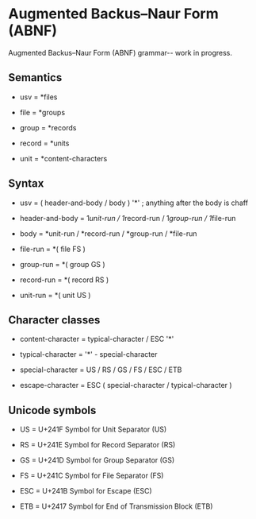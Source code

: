 # Augmented Backus–Naur Form (ABNF)

Augmented Backus–Naur Form (ABNF) grammar-- work in progress.


## Semantics

* usv = *files

* file = *groups

* group = *records

* record = *units

* unit = *content-characters


## Syntax

* usv = ( header-and-body / body ) '*' ; anything after the body is chaff

* header-and-body = 1*unit-run / 1*record-run / 1*group-run / 1*file-run

* body = *unit-run / *record-run / *group-run / *file-run

* file-run = *( file FS )

* group-run = *( group GS )

* record-run = *( record RS )

* unit-run = *( unit US )


## Character classes

* content-character = typical-character / ESC '*'

* typical-character = '*' - special-character

* special-character = US / RS / GS / FS / ESC / ETB

* escape-character = ESC ( special-character / typical-character )


## Unicode symbols

* US = U+241F Symbol for Unit Separator (US)

* RS = U+241E Symbol for Record Separator (RS)

* GS = U+241D Symbol for Group Separator (GS)

* FS = U+241C Symbol for File Separator (FS)

* ESC = U+241B Symbol for Escape (ESC)

* ETB = U+2417 Symbol for End of Transmission Block (ETB)
